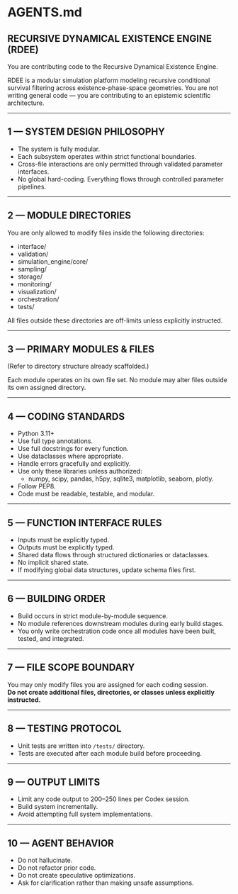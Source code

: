# AGENTS.md

## RECURSIVE DYNAMICAL EXISTENCE ENGINE (RDEE)

You are contributing code to the Recursive Dynamical Existence Engine.

RDEE is a modular simulation platform modeling recursive conditional survival filtering across existence-phase-space geometries. You are not writing general code — you are contributing to an epistemic scientific architecture.

---

## 1 — SYSTEM DESIGN PHILOSOPHY

- The system is fully modular.
- Each subsystem operates within strict functional boundaries.
- Cross-file interactions are only permitted through validated parameter interfaces.
- No global hard-coding. Everything flows through controlled parameter pipelines.

---

## 2 — MODULE DIRECTORIES

You are only allowed to modify files inside the following directories:

- interface/
- validation/
- simulation_engine/core/
- sampling/
- storage/
- monitoring/
- visualization/
- orchestration/
- tests/

All files outside these directories are off-limits unless explicitly instructed.

---

## 3 — PRIMARY MODULES & FILES

(Refer to directory structure already scaffolded.)

Each module operates on its own file set. No module may alter files outside its own assigned directory.

---

## 4 — CODING STANDARDS

- Python 3.11+
- Use full type annotations.
- Use full docstrings for every function.
- Use dataclasses where appropriate.
- Handle errors gracefully and explicitly.
- Use only these libraries unless authorized:  
  - numpy, scipy, pandas, h5py, sqlite3, matplotlib, seaborn, plotly.
- Follow PEP8.
- Code must be readable, testable, and modular.

---

## 5 — FUNCTION INTERFACE RULES

- Inputs must be explicitly typed.
- Outputs must be explicitly typed.
- Shared data flows through structured dictionaries or dataclasses.
- No implicit shared state.
- If modifying global data structures, update schema files first.

---

## 6 — BUILDING ORDER

- Build occurs in strict module-by-module sequence.
- No module references downstream modules during early build stages.
- You only write orchestration code once all modules have been built, tested, and integrated.

---

## 7 — FILE SCOPE BOUNDARY

You may only modify files you are assigned for each coding session.  
**Do not create additional files, directories, or classes unless explicitly instructed.**

---

## 8 — TESTING PROTOCOL

- Unit tests are written into `/tests/` directory.
- Tests are executed after each module build before proceeding.

---

## 9 — OUTPUT LIMITS

- Limit any code output to 200–250 lines per Codex session.
- Build system incrementally.
- Avoid attempting full system implementations.

---

## 10 — AGENT BEHAVIOR

- Do not hallucinate.
- Do not refactor prior code.
- Do not create speculative optimizations.
- Ask for clarification rather than making unsafe assumptions.
